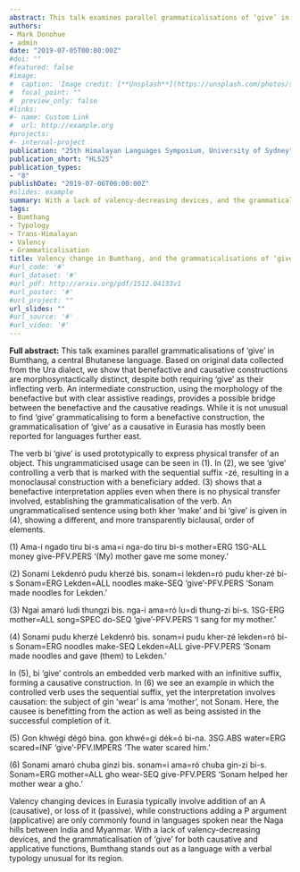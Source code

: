 ```yaml
---
abstract: This talk examines parallel grammaticalisations of ‘give’ in Bumthang, a central Bhutanese language. Based on original data collected from the Ura dialect, we show that benefactive and causative constructions are morphosyntactically distinct, despite both requiring ‘give’ as their inflecting verb. An intermediate construction, using the morphology of the benefactive but with clear assistive readings, provides a possible bridge between the benefactive and the causative readings. While it is not unusual to find ‘give’ grammaticalising to form a benefactive construction, the grammaticalisation of ‘give’ as a causative in Eurasia has mostly been reported for languages further east.
authors:
- Mark Donohue
- admin
date: "2019-07-05T00:00:00Z"
#doi: ""
#featured: false
#image:
#  caption: 'Image credit: [**Unsplash**](https://unsplash.com/photos/s9CC2SKySJM)'
#  focal_point: ""
#  preview_only: false
#links:
#- name: Custom Link
#  url: http://example.org
#projects:
#- internal-project
publication: "25th Himalayan Languages Symposium, University of Sydney"
publication_short: "HLS25"
publication_types:
- "8"
publishDate: "2019-07-06T00:00:00Z"
#slides: example
summary: With a lack of valency-decreasing devices, and the grammaticalisation of ‘give’ for both causative and applicative functions, Bumthang stands out as a language with a verbal typology unusual for its region.
tags:
- Bumthang
- Typology
- Trans-Himalayan
- Valency
- Grammaticalisation
title: Valency change in Bumthang, and the grammaticalisations of ‘give’
#url_code: '#'
#url_dataset: '#'
#url_pdf: http://arxiv.org/pdf/1512.04133v1
#url_poster: '#'
#url_project: ""
url_slides: ""
#url_source: '#'
#url_video: '#'
---
```


**Full abstract:**
This talk examines parallel grammaticalisations of ‘give’ in Bumthang, a central Bhutanese language. Based on original data collected from the Ura dialect, we show that benefactive and causative constructions are morphosyntactically distinct, despite both requiring ‘give’ as their inflecting verb. An intermediate construction, using the morphology of the benefactive but with clear assistive readings, provides a possible bridge between the benefactive and the causative readings. While it is not unusual to find ‘give’ grammaticalising to form a benefactive construction, the grammaticalisation of ‘give’ as a causative in Eurasia has mostly been reported for languages further east.

The verb bi ‘give’ is used prototypically to express physical transfer of an object. This ungrammaticised usage can be seen in (1). In (2), we see ‘give’ controlling a verb that is marked with the sequential suffix -zé, resulting in a monoclausal construction with a beneficiary added. (3) shows that a benefactive interpretation applies even when there is no physical transfer involved, establishing the grammaticalisation of the verb. An ungrammaticalised sentence using both kher ‘make’ and bi ‘give’ is given in (4), showing a different, and more transparently biclausal, order of elements.

(1) Ama-i ngado tiru bi-s
ama=i nga-do tiru bi-s
mother=ERG 1SG-ALL money give-PFV.PERS
‘(My) mother gave me some money.’

(2) Sonami Lekdenró pudu kherzé bis.
sonam=i lekden=ró pudu kher-zé bi-s
Sonam=ERG Lekden=ALL noodles make-SEQ ‘give’-PFV.PERS
‘Sonam made noodles for Lekden.’

(3) Ngai amaró ludi thungzi bis.
nga-i ama=ró lu=di thung-zi bi-s.
1SG-ERG mother=ALL song=SPEC do-SEQ ‘give’-PFV.PERS
‘I sang for my mother.’

(4) Sonami pudu kherzé Lekdenró bis.
sonam=i pudu kher-zé lekden=ró bi-s
Sonam=ERG noodles make-SEQ Lekden=ALL give-PFV.PERS
‘Sonam made noodles and gave (them) to Lekden.’

In (5), bi ‘give’ controls an embedded verb marked with an infinitive suffix, forming a causative construction. In (6) we see an example in which the controlled verb uses the sequential suffix, yet the interpretation involves causation: the subject of gin ‘wear’ is ama ‘mother’, not Sonam. Here, the causee is benefitting from the action as well as being assisted in the successful completion of it.

(5) Gon khwégi dégó bina.
gon khwé=gi dék=ó bi-na.
3SG.ABS water=ERG scared=INF ‘give’-PFV.IMPERS
‘The water scared him.’

(6) Sonami amaró chuba ginzi bis.
sonam=i ama=ró chuba gin-zi bi-s.
Sonam=ERG mother=ALL gho wear-SEQ give-PFV.PERS
‘Sonam helped her mother wear a gho.’

Valency changing devices in Eurasia typically involve addition of an A (causative), or loss of it (passive), while constructions adding a P argument (applicative) are only commonly found in languages spoken near the Naga hills between India and Myanmar. With a lack of valency-decreasing devices, and the grammaticalisation of ‘give’ for both causative and applicative functions, Bumthang stands out as a language with a verbal typology unusual for its region.